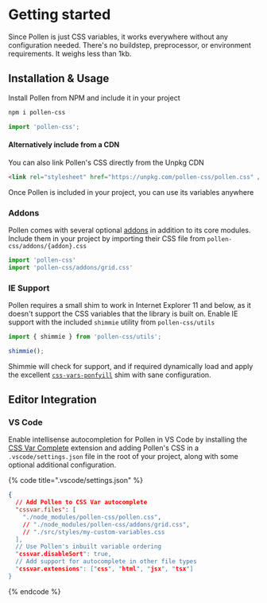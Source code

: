 # Getting started

Since Pollen is just CSS variables, it works everywhere without any configuration needed. There's no buildstep, preprocessor, or environment requirements. It weighs less than 1kb.

## Installation & Usage

Install Pollen from NPM and include it in your project

```bash
npm i pollen-css
```

```javascript
import 'pollen-css';
```

#### Alternatively include from a CDN

You can also link Pollen's CSS directly from the Unpkg CDN

```html
<link rel="stylesheet" href="https://unpkg.com/pollen-css/pollen.css" />
```

Once Pollen is included in your project, you can use its variables anywhere

### Addons

Pollen comes with several optional [addons](getting-started.md#undefined) in addition to its core modules. Include them in your project by importing their CSS file from `pollen-css/addons/{addon}.css`

```javascript
import 'pollen-css'
import 'pollen-css/addons/grid.css'
```

### IE Support

Pollen requires a small shim to work in Internet Explorer 11 and below, as it doesn't support the CSS variables that the library is built on. Enable IE support with the included `shimmie` utility from `pollen-css/utils`

```javascript
import { shimmie } from 'pollen-css/utils';

shimmie();
```

Shimmie will check for support, and if required dynamically load and apply the excellent [`css-vars-ponfyill`](https://jhildenbiddle.github.io/css-vars-ponyfill/#/) shim with sane configuration.

## Editor Integration

### VS Code

Enable intellisense autocompletion for Pollen in VS Code by installing the [CSS Var Complete](https://marketplace.visualstudio.com/items?itemName=phoenisx.cssvar) extension and adding Pollen's CSS in a `.vscode/settings.json` file in the root of your project, along with some optional additional configuration.

{% code title=".vscode/settings.json" %}
```json
{
  // Add Pollen to CSS Var autocomplete
  "cssvar.files": [
    "./node_modules/pollen-css/pollen.css",
    // "./node_modules/pollen-css/addons/grid.css",
    // "./src/styles/my-custom-variables.css
  ],
  // Use Pollen's inbuilt variable ordering
  "cssvar.disableSort": true,
  // Add support for autocomplete in other file types
  "cssvar.extensions": ["css", "html", "jsx", "tsx"]
}
```
{% endcode %}
